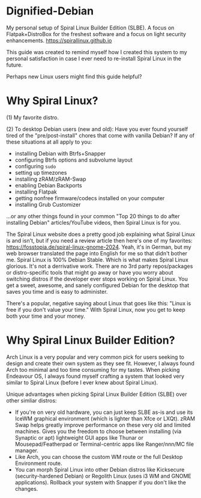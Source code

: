 # Dignified-Debian

My personal setup of Spiral Linux Builder Edition (SLBE). A focus on Flatpak+DistroBox for the freshest software and a focus on light security enhancements.
https://spirallinux.github.io

This guide was created to remind myself how I created this system to my personal satisfaction in case I ever need to re-install Spiral Linux in the future.

Perhaps new Linux users might find this guide helpful?

# Why Spiral Linux?

(1) My favorite distro.

(2) To desktop Debian users (new and old): Have you ever found yourself tired of the "pre/post-install" chores that come with vanilla Debian? If any of these situations at all apply to you: 
- installing Debian with Btrfs+Snapper
- configuring Btrfs options and subvolume layout
- configuring `sudo`
- setting up timezones
- installing zRAM/zRAM-Swap
- enabling Debian Backports
- installing Flatpak
- getting nonfree firmware/codecs installed on your computer
- installing Grub Customizer

...or any other things found in your common "Top 20 things to do after installing Debian" articles/YouTube videos, then Spiral Linux is for you.

The Spiral Linux website does a pretty good job explaining what Spiral Linux is and isn't, but if you need a review article then here's one of my favorites: https://fosstopia.de/spiral-linux-gnome-2024. Yeah, it's in German, but my web browser translated the page into English for me so that didn't bother me. Spiral Linux is 100% Debian Stable. Which is what makes Spiral Linux glorious. It's not a derrivative work. There are no 3rd party repos/packages or distro-specific tools that might go away or have you worry about switching distros if the developer ever stops working on Spiral Linux. You get a sweet, awesome, and sanely configured Debian for the desktop that saves you time and is easy to administer.

There's a popular, negative saying about Linux that goes like this: "Linux is free if you don't value your time." With Spiral Linux, now you get to keep both your time and your money.

# Why Spiral Linux Builder Edition?

Arch Linux is a very popular and very common pick for users seeking to design and create their own system as they see fit. However, I always found Arch too minimal and too time consuming for my tastes. When picking Endeavour OS, I always found myself crafting a system that looked very similar to Spiral Linux (before I ever knew about Spiral Linux). 

Unique advantages when picking Spiral Linux Builder Edition (SLBE) over other simliar distros:

- If you're on very old hardware, you can just keep SLBE as-is and use its IceWM graphical environment (which is lighter than Xfce or LXQt). zRAM Swap helps greatly improve performance on these very old and limited machines. Gives you the freedom to choose between installing (via Synaptic or apt) lightweight GUI apps like Thunar or Mousepad/Featherpad or Terminal-centric apps like Ranger/nnn/MC file manager.
- Like Arch, you can choose the custom WM route or the full Desktop Environment route.
- You can morph Spiral Linux into other Debian distros like Kicksecure (security-hardened Debian) or Regolith Linux (uses i3 WM and GNOME applications). Rollback your system with Snapper if you don't like the changes.
